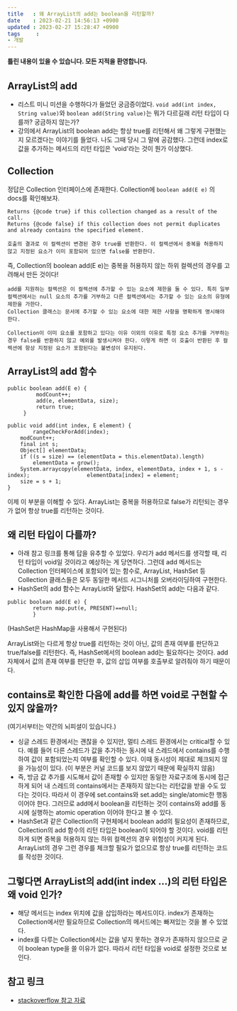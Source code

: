 ```yaml
---
title   : 왜 ArrayList의 add는 boolean을 리턴할까?
date    : 2023-02-21 14:56:13 +0900
updated : 2023-02-27 15:28:47 +0900
tags     : 
- 개발
---
```

**틀린 내용이 있을 수 있습니다. 모든 지적을 환영합니다.**

## ArrayList의 add
- 리스트 미니 미션을 수행하다가 들었던 궁금증이었다. ```void add(int index, String value)```와 ```boolean add(String value)```는 뭐가 다르길래 리턴 타입이 다를까? 궁금하지 않는가?
- 강의에서 ArrayList의 boolean add는 항상 true를 리턴해서 왜 그렇게 구현했는지 모르겠다는 이야기를 들었다. 나도 그때 당시 그 말에 공감했다. 그런데 index로 값을 추가하는 메서드의 리턴 타입은 'void'라는 것이 뭔가 이상했다.

## Collection
정답은 Collection 인터페이스에 존재한다.
Collection에 ```boolean add(E e)``` 의 docs를 확인해보자.

```
Returns {@code true} if this collection changed as a result of the call.  
Returns {@code false} if this collection does not permit duplicates and already contains the specified element.
```
```호출의 결과로 이 컬렉션이 변경된 경우 true를 반환한다. 이 컬렉션에서 중복을 허용하지 않고 지정된 요소가 이미 포함되어 있으면 false를 반환한다.```

즉, Collection의 boolean add(E e)는 중복을 허용하지 않는 하위 컬렉션의 경우를 고려해서 만든 것이다!

```
add를 지원하는 컬렉션은 이 컬렉션에 추가할 수 있는 요소에 제한을 둘 수 있다. 특히 일부 컬렉션에서는 null 요소의 추가를 거부하고 다른 컬렉션에서는 추가할 수 있는 요소의 유형에 제한을 가한다.
Collection 클래스는 문서에 추가할 수 있는 요소에 대한 제한 사항을 명확하게 명시해야 한다.

Collection이 이미 요소를 포함하고 있다는 이유 이외의 이유로 특정 요소 추가를 거부하는 경우 false를 반환하지 않고 예외를 발생시켜야 한다. 이렇게 하면 이 호출이 반환된 후 컬렉션에 항상 지정된 요소가 포함된다는 불변성이 유지된다.
```

## ArrayList의 add 함수

```
public boolean add(E e) {
         modCount++;
         add(e, elementData, size);
         return true;
     }
```
     
```
public void add(int index, E element) {
        rangeCheckForAdd(index);
	modCount++;
	final int s;
	Object[] elementData;
	if ((s = size) == (elementData = this.elementData).length)
		elementData = grow();
	System.arraycopy(elementData, index, elementData, index + 1, s - index);			      elementData[index] = element;						              
	size = s + 1;
}
```
이제 이 부분을 이해할 수 있다. ArrayList는 중복을 허용하므로 false가 리턴되는 경우가 없어 항상 true를 리턴하는 것이다.

## 왜 리턴 타입이 다를까?
- 아래 참고 링크를 통해 답을 유추할 수 있었다. 우리가 add 메서드를 생각할 때, 리턴 타입이 void일 것이라고 예상하는 게 당연하다. 그런데 add 메서드는 Collection 인터페이스에 포함되어 있는 함수로, ArrayList, HashSet 등 Collection 클래스들은 모두 동일한 메서드 시그니처를 오버라이딩하여 구현한다.
- HashSet의 add 함수는 ArrayList와 달랐다. HashSet의 add는 다음과 같다.

```
public boolean add(E e) {
        return map.put(e, PRESENT)==null;
	    }
```
(HashSet은 HashMap을 사용해서 구현된다)

ArrayList와는 다르게 항상 true를 리턴하는 것이 아닌, 값의 존재 여부를 판단하고 true/false를 리턴한다. 즉, HashSet에서의 boolean add는 필요하다는 것이다. add 자체에서 값의 존재 여부를 판단한 후, 값의 삽입 여부를 호출부로 알려줘야 하기 때문이다.

## contains로 확인한 다음에 add를 하면 void로 구현할 수 있지 않을까?
(여기서부터는 약간의 뇌피셜이 있습니다.)
- 싱글 스레드 환경에서는 괜찮을 수 있지만, 멀티 스레드 환경에서는 critical할 수 있다. 예를 들어 다른 스레드가 값을 추가하는 동시에 내 스레드에서 contains를 수행하여 값이 포함되었는지 여부를 확인할 수 있다. 이때 동시성이 제대로 체크되지 않을 가능성이 있다. (이 부분은 커널 코드를 보지 않았기 때문에 확실하지 않음)
- 즉, 방금 값 추가를 시도해서 값이 존재할 수 있지만 동일한 자료구조에 동시에 접근하게 되어 내 스레드의 contains에서는 존재하지 않는다는 리턴값을 받을 수도 있다는 것이다. 따라서 이 경우에 set.contains와 set.add는 single/atomic한 행동이어야 한다. 그러므로 add에서 boolean을 리턴하는 것이 contains와 add를 동시에 실행하는 atomic operation 이어야 한다고 볼 수 있다.
- HashSet과 같은 Collection의 구현체에서 boolean add의 필요성이 존재하므로, Collection의 add 함수의 리턴 타입은 boolean이 되어야 할 것이다. void를 리턴하게 되면 중복을 허용하지 않는 하위 컬렉션의 경우 위험성이 커지게 된다. ArrayList의 경우 그런 경우를 체크할 필요가 없으므로 항상 true를 리턴하는 코드를 작성한 것이다.

## 그렇다면 ArrayList의 add(int index ...)의 리턴 타입은 왜 void 인가?
- 해당 메서드는 index 위치에 값을 삽입하라는 메서드이다. index가 존재하는 Collection에서만 필요하므로 Collection의 메서드에는 빠져있는 것을 볼 수 있었다.
- index를 다루는 Collection에서는 값을 넣지 못하는 경우가 존재하지 않으므로 굳이 boolean type을 쓸 이유가 없다. 따라서 리턴 타입을 void로 설정한 것으로 보인다.

## 참고 링크
- [stackoverflow 참고 자료](https://stackoverflow.com/questions/24173117/why-does-list-adde-return-boolean-while-list-addint-e-returns-void)
